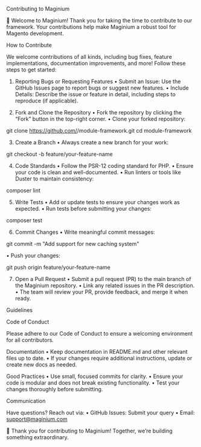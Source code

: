 Contributing to Maginium

🎉 Welcome to Maginium! Thank you for taking the time to contribute to our framework. Your contributions help make Maginium a robust tool for Magento development.

How to Contribute

We welcome contributions of all kinds, including bug fixes, feature implementations, documentation improvements, and more! Follow these steps to get started:

1. Reporting Bugs or Requesting Features
 • Submit an Issue: Use the GitHub Issues page to report bugs or suggest new features.
 • Include Details: Describe the issue or feature in detail, including steps to reproduce (if applicable).

2. Fork and Clone the Repository
 • Fork the repository by clicking the “Fork” button in the top-right corner.
 • Clone your forked repository:

git clone <https://github.com/><maginium>/module-framework.git
cd module-framework

3. Create a Branch
 • Always create a new branch for your work:

git checkout -b feature/your-feature-name

4. Code Standards
 • Follow the PSR-12 coding standard for PHP.
 • Ensure your code is clean and well-documented.
 • Run linters or tools like Duster to maintain consistency:

composer lint

5. Write Tests
 • Add or update tests to ensure your changes work as expected.
 • Run tests before submitting your changes:

composer test

6. Commit Changes
 • Write meaningful commit messages:

git commit -m "Add support for new caching system"

 • Push your changes:

git push origin feature/your-feature-name

7. Open a Pull Request
 • Submit a pull request (PR) to the main branch of the Maginium repository.
 • Link any related issues in the PR description.
 • The team will review your PR, provide feedback, and merge it when ready.

Guidelines

Code of Conduct

Please adhere to our Code of Conduct to ensure a welcoming environment for all contributors.

Documentation
 • Keep documentation in README.md and other relevant files up to date.
 • If your changes require additional instructions, update or create new docs as needed.

Good Practices
 • Use small, focused commits for clarity.
 • Ensure your code is modular and does not break existing functionality.
 • Test your changes thoroughly before submitting.

Communication

Have questions? Reach out via:
 • GitHub Issues: Submit your query
 • Email: <support@maginium.com>

🎁 Thank you for contributing to Maginium! Together, we’re building something extraordinary.
